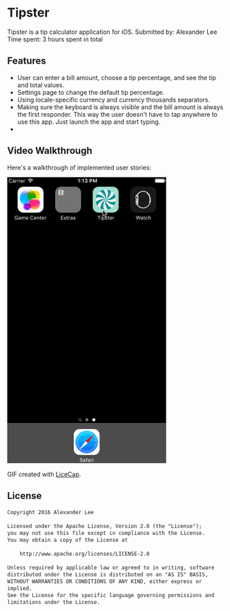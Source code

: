 # Tipster

Tipster is a tip calculator application for iOS.
Submitted by: Alexander Lee
Time spent: 3 hours spent in total

## Features

* User can enter a bill amount, choose a tip percentage, and see the tip and total values.
* Settings page to change the default tip percentage.
* Using locale-specific currency and currency thousands separators.
* Making sure the keyboard is always visible and the bill amount is always the first responder. This way the user doesn't have to tap anywhere to use this app. Just launch the app and start typing.
* 

## Video Walkthrough

Here's a walkthrough of implemented user stories:

<img src='https://github.com/alexander-lee/tip-calculator/blob/master/demo.gif' title='Video Walkthrough' width='' alt='Video Walkthrough' />

GIF created with [LiceCap](http://www.cockos.com/licecap/).


## License

    Copyright 2016 Alexander Lee

    Licensed under the Apache License, Version 2.0 (the "License");
    you may not use this file except in compliance with the License.
    You may obtain a copy of the License at

        http://www.apache.org/licenses/LICENSE-2.0

    Unless required by applicable law or agreed to in writing, software
    distributed under the License is distributed on an "AS IS" BASIS,
    WITHOUT WARRANTIES OR CONDITIONS OF ANY KIND, either express or implied.
    See the License for the specific language governing permissions and
    limitations under the License.
